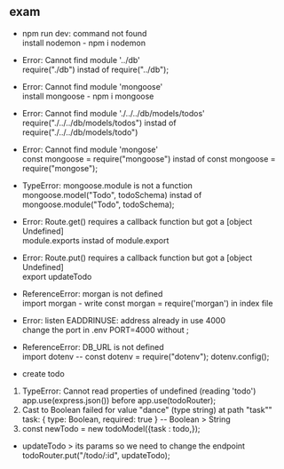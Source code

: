 ## exam
-  npm run dev: command not found <br/>
install nodemon - npm i nodemon

- Error: Cannot find module '../db' <br/>
require("./db") instad of require("../db");

- Error: Cannot find module 'mongoose' <br/>
install mongoose - npm i mongoose

- Error: Cannot find module './../../db/models/todos' <br/>
require("./../../db/models/todos") instad of require("./../../db/models/todo")

- Error: Cannot find module 'mongose' <br/>
const mongoose = require("mongoose") instad of const mongoose = require("mongose");

- TypeError: mongoose.module is not a function <br/>
mongoose.model("Todo", todoSchema) instad of mongoose.module("Todo", todoSchema);

- Error: Route.get() requires a callback function but got a [object Undefined] <br/>
module.exports instad of module.export
 
- Error: Route.put() requires a callback function but got a [object Undefined] <br/>
export updateTodo

- ReferenceError: morgan is not defined <br/>
import morgan - write const morgan = require('morgan') in index file

- Error: listen EADDRINUSE: address already in use 4000 <br/>
change the port in .env PORT=4000 without ; 

- ReferenceError: DB_URL is not defined <br/>
import dotenv -- const dotenv = require("dotenv"); dotenv.config();
 
- create todo  <br/>
1) TypeError: Cannot read properties of undefined (reading 'todo') <br/>
app.use(express.json()) before app.use(todoRouter); <br/>
2) Cast to Boolean failed for value \"dance\" (type string) at path \"task\"" <br/>
 task: { type: Boolean, required: true } -- Boolean > String <br/>
3) const newTodo = new todoModel({task : todo,});

- updateTodo > its params so we need to change the endpoint <br/>
  todoRouter.put("/todo/:id", updateTodo);
